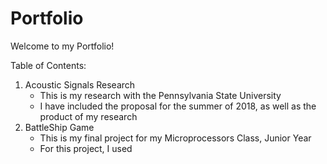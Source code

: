 # Portfolio

Welcome to my Portfolio!

Table of Contents:
1. Acoustic Signals Research
    - This is my research with the Pennsylvania State University
    - I have included the proposal for the summer of 2018, as well as the product of my research
2. BattleShip Game
    - This is my final project for my Microprocessors Class, Junior Year
    - For this project, I used 
